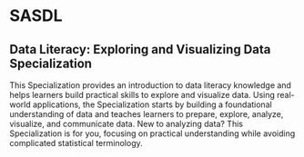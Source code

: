 # SASDL
## Data Literacy: Exploring and Visualizing Data Specialization

This Specialization provides an introduction to data literacy knowledge and helps learners build practical skills to explore and visualize data.  Using real-world applications, the Specialization starts by building a foundational understanding of data and teaches learners to prepare, explore, analyze, visualize, and communicate data. New to analyzing data? This Specialization is for you, focusing on practical understanding while avoiding complicated statistical terminology.
